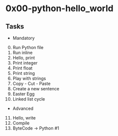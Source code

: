 # 0x00-python-hello_world

## Tasks

   * Mandatory
0. Run Python file
1. Run inline
2. Hello, print
3. Print integer
4. Print float
5. Print string
6. Play with strings
7. Copy - Cut - Paste
8. Create a new sentence
9. Easter Egg
10. Linked list cycle

   * Advanced
11. Hello, write
12. Compile
13. ByteCode -> Python #1
